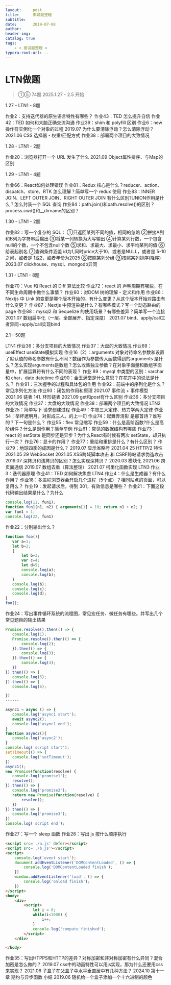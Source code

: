 ```yaml
---
layout:     post
title:      面试题整理
subtitle:  
date:       2019-07-08
author:     
header-img: 
catalog: true
tags:
    - < 面试题整理 >
typora-root-url: ..
---
```




# LTN做题

> ①⑤ 74题 2025.1.27  - 2.5 开始

1.27 - LTN1 - 8题

作业2：支持迭代器的原生语言特性有哪些？
作业43：TED 怎么提升自信
作业42：TED 如何和大脑正确交流沟通
作业39：shim 和 polyfill 区别
作业6：new操作符实例化一个对象的过程
2019.07 为什么要清除浮动？怎么清除浮动？
2021.06 CSS 选择器 - 权重/匹配方式
作业38：部署两个项目的大致情况

1.28 - LTN1 - 2题

作业20：浏览器打开一个 URL 发生了什么
2021.09 Object属性排序、与Map的区别

1.29 - LTN1 - 4题

作业66：React如何处理错误
作业81：Redux 核心是什么？reducer、action、dispatch、store、RTK 怎么理解？简单写一个 redux 使用
作业83：INNER JOIN、LEFT OUTER JOIN、RIGHT OUTER JOIN 有什么区别?UNION作用是什么？怎么封装一个 SQL 查询
作业84：path.join()和path.resolve()的区别？process.cwd()和__dirname的区别？

1.30 - LTN1 - 2题

作业82：写一个复杂的 SQL： ①只返回某列不同的值，相同的忽略 ②拼接A列和B列为字符串后输出 ③将某一列转换为大写输出 ④计算某列行数，一个包含null的个数，一个不包含null个数 ⑤求和、求最大、求最小、求平均某列的值 ⑥给表起别名 ⑦查询条件涵盖 id为1,同时price大于10，或者是NULL，或者是 5-10之间，或者是 1或2，或者年份为2025 ⑧按照某列分组 ⑨按照某列排序(降序)
2023.07 clickhouse、mysql、mongodb异同

1.31 - LTN1 - 8题

作业70：Vue 和 React 的 Diff 算法比较
作业72：react 的 声明周期有哪些，在不同生命周期中做什么事情？
作业80：对DOM 树的理解 - 定义和作用
作业86：Nextjs 中 Link 的变更是哪个版本开始的，有什么变更？从这个版本开始对路由有什么变更？
作业87：Nextjs 中预渲染是什么？有哪些模式？写一个动态路由的page
作业88：mysql2 和 Sequelize 的使用场景？有哪些差异？简单写一个连接
2021.07 数组扁平化（一层、全部展开、指定深度）
2021.07 bind、apply/call三者异同+apply/call实现bind

2.1 - 50题

LTN1
作业36：多分支项目的大致情况
作业37：大盘的大致情况
作业69：useEffect useState模拟实现
作业16（2）：arguments 对象对待命名参数和设置了默认值的命名参数有什么不同？数组作为参数传入函数得到的arguments 是什么？怎么实现arguments是数组？怎么收集独立参数？在对象字面量和数组字面量中，扩展运算符有什么不同的表现？
作业 89：mysql 中类型的区别：varchar 和 char，date datetime
作业90：金玉满堂是什么意思？在花卉中的说法是什么？
作业91：三次握手的过程和具体包的作用
作业92：前端中的序列化是什么？常见序列化方法
作业93：闭包的作用和原理
2021.07 事件流 + 事件模型
2021.06 链表 141. 环形链表
2021.09 get和post有什么区别
作业36：多分支项目的大致情况
作业37：大盘的大致情况
作业38：部署两个项目的大致情况
LTN2
作业25：简单写下 请求创建过程
作业49：牛顿三大定律、热力学两大定律
作业54：举杯邀明月，对影成三人。的上一句
作业74：起舞弄清影 是那首诗？谁写的？下一句是什么？
作业55：flex 常见缩写
作业59：什么是高阶函数?什么是高阶组件？什么是副作用？简单举例
作业61：常见的数据结构有哪些
作业73：react 的 setState 是同步还是异步？为什么React有时候有两次 setState，却只执行一次？
作业76：显卡的作用？
作业77：重绘和重排是什么？有什么区别？
作业79：地球四季的成因是什么？
2019.07 显示省略号
2021.04 25 HTTP/2 特性
2021.05 29 WebSocket
2021.05 XSS跨域脚本攻击 和 CSRF跨站请求伪造攻击
2019.07 深拷贝和浅拷贝的区别？怎么实现深拷贝？
2020.03 模块化
2021.06 跨页面通信
2019.07 数组去重（算法整理）
2021.07 柯里化函数实现
LTN3
作业3：迭代器原理
作业41：TED 如何解决焦虑
LTN4
作业4：什么是生成器？有什么作用？
作业18：多进程浏览器会开启几个进程（5个点）？相同站点的页面，可以复用么？
作业19：发起请求后，得到 301，有效信息是哪些？
作业21：下面这段代码输出结果是什么？为什么 

```js
console.log(11, fun1);
function fun1(n1, n2) { arguments[1] = 10; return n1 + n2; }
var fun1 = 1;
console.log(22, fun1)
```

作业22：分别输出什么？

 ```js
function foo(){
    var a=1;
    let b=2;
    {
        let b=3;
        var c=4;
        let d=5;
        console.log(a);
        console.log(b);
    }
    console.log(b);
    console.log(c);
    console.log(d);
}
foo();
 ```

作业24：写出事件循环系统的流程图，常见宏任务、微任务有哪些。并写出几个常见题目的输出结果

 ```js
Promise.resolve().then(() => {
    console.log(1);
    Promise.resolve().then(() => {
        console.log(2);
    }).then(() => {
        console.log(3);
    }).then(() => {
        console.log(4);
    })
}).then(() => {
    console.log(5);
}).then(() => {
    console.log(6);

})
------

async1 = async () => {
    console.log('async1 start');
    await async2();
    console.log('async1 end');
}
function async2(){
    console.log('async2');
}
console.log('script start');
setTimeout(() => {
    console.log('setTimeout');
})
async1();
new Promise(function(resolve) {
    console.log('promise1');
    resolve();
}).then(() => {
    console.log('promise2');
    return new Promise(function(resolve) {
        resolve();
    })
}).then(() => {
    console.log('promise3');
})
console.log('script end');
 ```

作业27：写一个 sleep 函数
作业28：写出 js 按什么顺序执行

```html
<script src='./a.js' defer></script>
<script src='./b.js'></script>
<script>
    console.log('event start');
    document.addEventListener('DOMContentLoaded', () => {
        console.log('DOMContentLoaded finish');
    })
    window.addEventListener('load', () => {
        console.log('onload finish');
    })
</script>
<body>
    <div>
        <script>
            let i = 0;
            while(i<1000) {
                i++;
            }
            console.log('compute finished');
        </script>
    </div>

</body>
```

作业35：写出HTPPS和HTTP的差异？对称加密和非对称加密有什么异同？混合加密是怎么做的？
2019.07 css中的动画特性可以用js实现，那为什么还要用css来实现？
2021.06 子盒子在父盒子中水平垂直居中有几种方法？
2024.10 第十一章 期约与异步函数 小结
2019.06 随机给一个盒子添加一个十六进制的颜色

